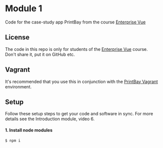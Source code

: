 # Module 1

Code for the case-study app PrintBay from the course [Enterprise Vue](https://vuejsdevelopers.com/courses/enterprise-vue)

## License

The code in this repo is only for students of the [Enterprise Vue](https://vuejsdevelopers.com/courses/enterprise-vue) course. Don't share it, put it on GitHub etc.

## Vagrant

It's recommended that you use this in conjunction with the [PrintBay Vagrant](https://bitbucket.org/vuejsdevelopers/printbay-vagrant) environment.

## Setup

Follow these setup steps to get your code and software in sync. For more details see the Introduction module, video 6.

#### 1. Install node modules

```bash
$ npm i
```
